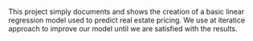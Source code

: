 This project simply documents and shows the creation of a basic linear regression model used to predict real estate pricing. We use at iteratice approach to improve our model until we are satisfied with the results.
